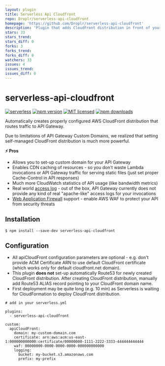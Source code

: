 ```yaml
---
layout: plugin
title: Serverless Api Cloudfront
repo: Droplr/serverless-api-cloudfront
homepage: 'https://github.com/Droplr/serverless-api-cloudfront'
description: 'Plugin that adds CloudFront distribution in front of your API Gateway for custom domain, CDN caching and access log.'
stars: 33
stars_trend: 
stars_diff: 0
forks: 3
forks_trend: 
forks_diff: 0
watchers: 33
issues: 4
issues_trend: 
issues_diff: 0
---
```



# serverless-api-cloudfront

[![serverless](http://public.serverless.com/badges/v3.svg)](http://www.serverless.com)
[![npm version](https://badge.fury.io/js/serverless-api-cloudfront.svg)](https://badge.fury.io/js/serverless-api-cloudfront)
[![MIT licensed](https://img.shields.io/badge/license-MIT-blue.svg)](https://raw.githubusercontent.com/Droplr/serverless-api-cloudfront/master/LICENSE)
[![npm downloads](https://img.shields.io/npm/dt/serverless-api-cloudfront.svg?style=flat)](https://www.npmjs.com/package/serverless-api-cloudfront)

Automatically creates properly configured AWS CloudFront distribution that routes traffic
to API Gateway.

Due to limitations of API Gateway Custom Domains, we realized that setting self-managed CloudFront distribution is much more powerful.

**:zap: Pros**

- Allows you to set-up custom domain for your API Gateway
- Enables CDN caching of resources - so you don't waste Lambda invocations or API Gateway traffic
  for serving static files (just set proper Cache-Control in API responses)
- Much more CloudWatch statistics of API usage (like bandwidth metrics)
- Real world [access log](https://docs.aws.amazon.com/AmazonCloudFront/latest/DeveloperGuide/AccessLogs.html) - out of the box, API Gateway currently does not provide any kind of real "apache-like" access logs for your invocations
- [Web Application Firewall](https://aws.amazon.com/waf/) support - enable AWS WAF to protect your API from security threats

## Installation

```
$ npm install --save-dev serverless-api-cloudfront
```

## Configuration

* All apiCloudFront configuration parameters are optional - e.g. don't provide ACM Certificate ARN
  to use default CloudFront certificate (which works only for default cloudfront.net domain).
* This plugin **does not** set-up automatically Route53 for newly created CloudFront distribution.
  After creating CloudFront distribution, manually add Route53 ALIAS record pointing to your
  CloudFront domain name.
* First deployment may be quite long (e.g. 10 min) as Serverless is waiting for
  CloudFormation to deploy CloudFront distribution.

```
# add in your serverless.yml

plugins:
  - serverless-api-cloudfront

custom:
  apiCloudFront:
    domain: my-custom-domain.com
    certificate: arn:aws:acm:us-east-1:000000000000:certificate/00000000-1111-2222-3333-444444444444
    waf: 00000000-0000-0000-0000-000000000000
    logging:
      bucket: my-bucket.s3.amazonaws.com
      prefix: my-prefix
```

